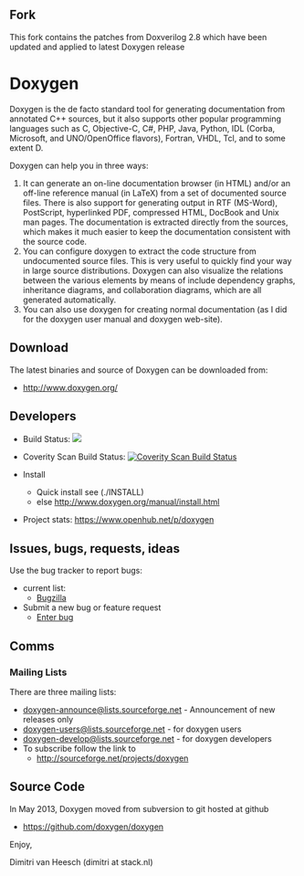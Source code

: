 Fork
---------
This fork contains the patches from Doxverilog 2.8 which have been updated and applied to latest Doxygen release

Doxygen
===============
Doxygen is the de facto standard tool for generating documentation from 
annotated C++ sources, but it also supports other popular programming 
languages such as C, Objective-C, C#, PHP, Java, Python, IDL 
(Corba, Microsoft, and UNO/OpenOffice flavors), Fortran, VHDL, Tcl, 
and to some extent D.

Doxygen can help you in three ways:

1. It can generate an on-line documentation browser (in HTML) and/or an 
   off-line reference manual (in LaTeX) from a set of documented source files. 
   There is also support for generating output in RTF (MS-Word), PostScript, 
   hyperlinked PDF, compressed HTML, DocBook and Unix man pages. 
   The documentation is extracted directly from the sources, which makes 
   it much easier to keep the documentation consistent with the source code.
2. You can configure doxygen to extract the code structure from undocumented 
   source files. This is very useful to quickly find your way in large 
   source distributions. Doxygen can also visualize the relations between 
   the various elements by means of include dependency graphs, inheritance 
   diagrams, and collaboration diagrams, which are all generated automatically.
3. You can also use doxygen for creating normal documentation (as I did for 
   the doxygen user manual and doxygen web-site).

Download
---------
The latest binaries and source of Doxygen can be downloaded from:
* http://www.doxygen.org/

Developers
---------
* Build Status: <a href="https://travis-ci.org/doxygen/doxygen"><img src="https://secure.travis-ci.org/doxygen/doxygen.png?branch=master"/></a>

* Coverity Scan Build Status: <a href="https://scan.coverity.com/projects/2860"> <img alt="Coverity Scan Build Status" src="https://scan.coverity.com/projects/2860/badge.svg"/> </a>

* Install
  * Quick install see (./INSTALL) 
  * else http://www.doxygen.org/manual/install.html

* Project stats: https://www.openhub.net/p/doxygen

Issues, bugs, requests, ideas
----------------------------------
Use the bug tracker to report bugs:
* current list:
    * [Bugzilla](https://bugzilla.gnome.org/buglist.cgi?product=doxygen&bug_status=UNCONFIRMED&bug_status=NEW&bug_status=ASSIGNED&bug_status=REOPENED)
* Submit a new bug or feature request 
    * [Enter bug](https://bugzilla.gnome.org/enter_bug.cgi?product=doxygen)

Comms
----------------------------------
### Mailing Lists ###

There are three mailing lists:

* doxygen-announce@lists.sourceforge.net     - Announcement of new releases only
* doxygen-users@lists.sourceforge.net        - for doxygen users
* doxygen-develop@lists.sourceforge.net      - for doxygen developers
* To subscribe follow the link to
    * http://sourceforge.net/projects/doxygen

Source Code
----------------------------------
In May 2013, Doxygen moved from 
subversion to git hosted at github
* https://github.com/doxygen/doxygen

Enjoy,

Dimitri van Heesch (dimitri at stack.nl)
